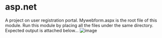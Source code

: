 # asp.net
A project on user registration portal. 
Mywebform.aspx is the root file of this module.
Run this module by placing all the files under the same directory.
Expected output is attached below...
![image](https://user-images.githubusercontent.com/113969263/215285069-32e9ed62-34ac-433c-b3e1-4562e3c45e9c.png)
